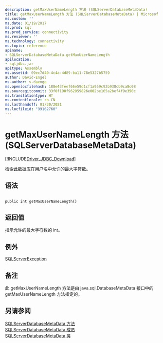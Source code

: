 ```yaml
---
description: getMaxUserNameLength 方法 (SQLServerDatabaseMetaData)
title: getMaxUserNameLength 方法 (SQLServerDatabaseMetaData) | Microsoft Docs
ms.custom: ''
ms.date: 01/19/2017
ms.prod: sql
ms.prod_service: connectivity
ms.reviewer: ''
ms.technology: connectivity
ms.topic: reference
apiname:
- SQLServerDatabaseMetaData.getMaxUserNameLength
apilocation:
- sqljdbc.jar
apitype: Assembly
ms.assetid: 09ec7d40-4c4a-4d89-ba11-78e5327b5759
author: David-Engel
ms.author: v-daenge
ms.openlocfilehash: 188e43feef66e59d1cf1a959c92b938cb9ca8c08
ms.sourcegitcommit: 33f0f190f962059826e002be165a2bef4f9e350c
ms.translationtype: HT
ms.contentlocale: zh-CN
ms.lasthandoff: 01/30/2021
ms.locfileid: "99162760"
---
```

# <a name="getmaxusernamelength-method-sqlserverdatabasemetadata"></a>getMaxUserNameLength 方法 (SQLServerDatabaseMetaData)
[!INCLUDE[Driver_JDBC_Download](../../../includes/driver_jdbc_download.md)]

  检索此数据库在用户名中允许的最大字符数。  
  
## <a name="syntax"></a>语法  
  
```  
  
public int getMaxUserNameLength()  
```  
  
## <a name="return-value"></a>返回值  
 指示允许的最大字符数的 int。  
  
## <a name="exceptions"></a>例外  
 [SQLServerException](../../../connect/jdbc/reference/sqlserverexception-class.md)  
  
## <a name="remarks"></a>备注  
 此 getMaxUserNameLength 方法是由 java.sql.DatabaseMetaData 接口中的 getMaxUserNameLength 方法指定的。  
  
## <a name="see-also"></a>另请参阅  
 [SQLServerDatabaseMetaData 方法](../../../connect/jdbc/reference/sqlserverdatabasemetadata-methods.md)   
 [SQLServerDatabaseMetaData 成员](../../../connect/jdbc/reference/sqlserverdatabasemetadata-members.md)   
 [SQLServerDatabaseMetaData 类](../../../connect/jdbc/reference/sqlserverdatabasemetadata-class.md)  
  
  
